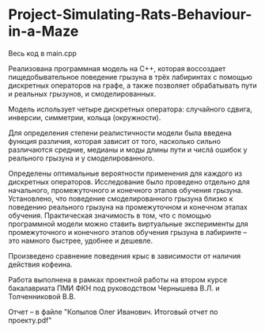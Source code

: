 # Project-Simulating-Rats-Behaviour-in-a-Maze
Весь код в main.cpp

Реализована программная модель на C++, которая воссоздает пищедобывательное поведение грызуна в трёх лабиринтах с помощью дискретных операторов на графе, а также позволяет обрабатывать пути и реальных грызунов, и смоделированных.

Модель использует четыре дискретных оператора: случайного сдвига, инверсии, симметрии, кольца (окружности). 

Для определения степени реалистичности модели была введена функция различия, которая зависит от того, насколько сильно различаются средние, медианы и моды длины пути и числá ошибок у реального грызуна и у смоделированного.

Определены оптимальные вероятности применения для каждого из дискретных операторов. Исследование было проведено отдельно для начального, промежуточного и конечного этапов обучения грызуна. Установлено, что поведение смоделированного грызуна близко к поведению реального грызуна на промежуточном и конечном этапах обучения.
Практическая значимость в том, что с помощью программной модели можно ставить виртуальные эксперименты для промежуточного и конечного этапов обучения грызуна в лабиринте – это намного быстрее, удобнее и дешевле.

Произведено сравнение поведения крыс в зависимости от наличия действия кофеина.

Работа выполнена в рамках проектной работы на втором курсе бакалавриата ПМИ ФКН под руководством Чернышева В.Л. и Толченниковой В.В.


Отчет – в файле "Копылов Олег Иванович. Итоговый отчет по проекту.pdf"
